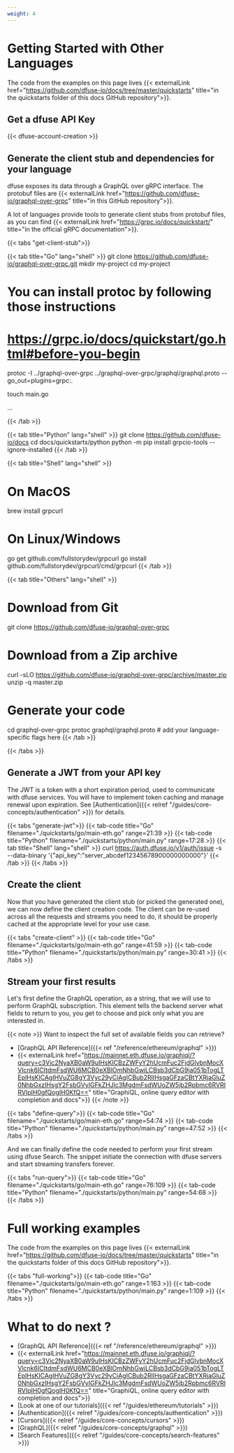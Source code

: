 ```yaml
---
weight: 4
---
```


# Getting Started with Other Languages

The code from the examples on this page lives {{< externalLink href="https://github.com/dfuse-io/docs/tree/master/quickstarts" title="in the quickstarts folder of this docs GitHub repository">}}.

## Get a dfuse API Key

{{< dfuse-account-creation >}}

## Generate the client stub and dependencies for your language

dfuse exposes its data through a GraphQL over gRPC interface. The protobuf files are {{< externalLink href="https://github.com/dfuse-io/graphql-over-grpc" title="in this GitHub repository">}}.

A lot of languages provide tools to generate client stubs from protobuf files, as you can find {{< externalLink href="https://grpc.io/docs/quickstart/" title="in the official gRPC documentation">}}.

{{< tabs "get-client-stub">}}

{{< tab title="Go" lang="shell" >}}
git clone https://github.com/dfuse-io/graphql-over-grpc.git
mkdir my-project
cd my-project

# You can install protoc by following those instructions 
# https://grpc.io/docs/quickstart/go.html#before-you-begin

protoc -I ../graphql-over-grpc ../graphql-over-grpc/graphql/graphql.proto --go_out=plugins=grpc:.

touch main.go

...

{{< /tab >}}

{{< tab title="Python" lang="shell" >}}
git clone https://github.com/dfuse-io/docs
cd docs/quickstarts/python
python -m pip install grpcio-tools --ignore-installed
{{< /tab >}}

{{< tab title="Shell" lang="shell" >}}
# On MacOS
brew install grpcurl

# On Linux/Windows
go get github.com/fullstorydev/grpcurl
go install github.com/fullstorydev/grpcurl/cmd/grpcurl
{{< /tab >}}

{{< tab title="Others" lang="shell" >}}
# Download from Git
git clone https://github.com/dfuse-io/graphql-over-grpc

# Download from a Zip archive
curl -sLO https://github.com/dfuse-io/graphql-over-grpc/archive/master.zip
unzip -q master.zip

# Generate your code
cd graphql-over-grpc
protoc graphql/graphql.proto # add your language-specific flags here
{{< /tab >}}

{{< /tabs >}}


## Generate a JWT from your API key

The JWT is a token with a short expiration period, used to communicate with dfuse services. You will have to implement token caching and manage renewal upon expiration. See [Authentication]({{< relref "/guides/core-concepts/authentication" >}}) for details.

{{< tabs "generate-jwt">}}
{{< tab-code title="Go" filename="./quickstarts/go/main-eth.go" range=21:39 >}}
{{< tab-code title="Python" filename="./quickstarts/python/main.py" range=17:28 >}}
{{< tab title="Shell" lang="shell" >}}
curl https://auth.dfuse.io/v1/auth/issue -s \
  --data-binary '{"api_key":"server_abcdef12345678900000000000"}'
{{< /tab >}}
{{< /tabs >}}


## Create the client

Now that you have generated the client stub (or picked the generated one), we can
now define the client creation code. The client can be re-used across all the
requests and streams you need to do, it should be properly cached at the appropriate
level for your use case.

{{< tabs "create-client" >}}
{{< tab-code title="Go" filename="./quickstarts/go/main-eth.go" range=41:59 >}}
{{< tab-code title="Python" filename="./quickstarts/python/main.py" range=30:41 >}}
{{< /tabs >}}

## Stream your first results

Let's first define the GraphQL operation, as a string, that we will use to perform
GraphQL subscription. This element tells the backend server what fields to return
to you, you get to choose and pick only what you are interested in.

{{< note >}}
Want to inspect the full set of available fields you can retrieve?

* [GraphQL API Reference]({{< ref "/reference/ethereum/graphql" >}})
* {{< externalLink href="https://mainnet.eth.dfuse.io/graphiql/?query=c3Vic2NyaXB0aW9uIHsKICBzZWFyY2hUcmFuc2FjdGlvbnMocXVlcnk6ICItdmFsdWU6MCB0eXBlOmNhbGwiLCBsb3dCbG9ja051bTogLTEpIHsKICAgIHVuZG8gY3Vyc29yCiAgICBub2RlIHsgaGFzaCBtYXRjaGluZ0NhbGxzIHsgY2FsbGVyIGFkZHJlc3MgdmFsdWUoZW5jb2Rpbmc6RVRIRVIpIH0gfQogIH0KfQ==" title="GraphiQL, online query editor with completion and docs">}}
{{< /note >}}

{{< tabs "define-query">}}
{{< tab-code title="Go" filename="./quickstarts/go/main-eth.go" range=54:74 >}}
{{< tab-code title="Python" filename="./quickstarts/python/main.py" range=47:52 >}}
{{< /tabs >}}

And we can finally define the code needed to perform your first stream using
dfuse Search. The snippet initiate the connection with dfuse servers and start
streaming transfers forever.

{{< tabs "run-query">}}
{{< tab-code title="Go" filename="./quickstarts/go/main-eth.go" range=76:109 >}}
{{< tab-code title="Python" filename="./quickstarts/python/main.py" range=54:68 >}}
{{< /tabs >}}

# Full working examples

The code from the examples on this page lives {{< externalLink href="https://github.com/dfuse-io/docs/tree/master/quickstarts" title="in the quickstarts folder of this docs GitHub repository">}}.

{{< tabs "full-working">}}
{{< tab-code title="Go" filename="./quickstarts/go/main-eth.go" range=1:163 >}}
{{< tab-code title="Python" filename="./quickstarts/python/main.py" range=1:109 >}}
{{< /tabs >}}

# What to do next ?

* [GraphQL API Reference]({{< ref "/reference/ethereum/graphql" >}})
* {{< externalLink href="https://mainnet.eth.dfuse.io/graphiql/?query=c3Vic2NyaXB0aW9uIHsKICBzZWFyY2hUcmFuc2FjdGlvbnMocXVlcnk6ICItdmFsdWU6MCB0eXBlOmNhbGwiLCBsb3dCbG9ja051bTogLTEpIHsKICAgIHVuZG8gY3Vyc29yCiAgICBub2RlIHsgaGFzaCBtYXRjaGluZ0NhbGxzIHsgY2FsbGVyIGFkZHJlc3MgdmFsdWUoZW5jb2Rpbmc6RVRIRVIpIH0gfQogIH0KfQ==" title="GraphiQL, online query editor with completion and docs">}}
* [Look at one of our tutorials]({{< ref "/guides/ethereum/tutorials" >}})
* [Authentication]({{< relref "/guides/core-concepts/authentication" >}})
* [Cursors]({{< relref "/guides/core-concepts/cursors" >}})
* [GraphQL]({{< relref "/guides/core-concepts/graphql" >}})
* [Search Features]({{< relref "/guides/core-concepts/search-features" >}})

